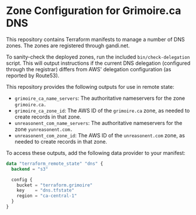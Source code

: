 # Zone Configuration for Grimoire.ca DNS

This repository contains Terraform manifests to manage a number of DNS zones. The zones are registered through gandi.net.

To sanity-check the deployed zones, run the included `bin/check-delegation` script. This will output instructions if the current DNS delegation (configured through the registrar) differs from AWS' delegation configuration (as reported by Route53).

This repository provides the following outputs for use in remote state:

* `grimoire_ca_name_servers`: The authoritative nameservers for the zone `grimoire.ca.`
* `grimoire_ca_zone_id`: The AWS ID of the `grimoire.ca` zone, as needed to create records in that zone.
* `unreasonent_com_name_servers`: The authoritative nameservers for the zone `yunreasonent.com.`
* `unreasonent_com_zone_id`: The AWS ID of the `unreasonent.com` zone, as needed to create records in that zone.

To access these outputs, add the following data provider to your manifest:

```terraform
data "terraform_remote_state" "dns" {
  backend = "s3"

  config {
    bucket = "terraform.grimoire"
    key    = "dns.tfstate"
    region = "ca-central-1"
  }
}
```
